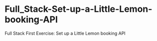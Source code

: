 # Full_Stack-Set-up-a-Little-Lemon-booking-API
Full Stack First Exercise: Set up a Little Lemon booking API

